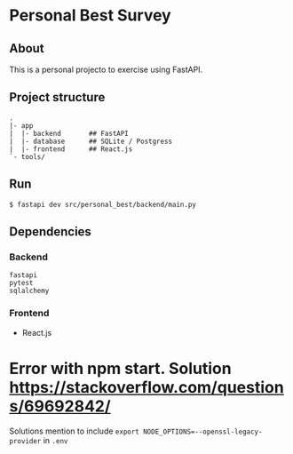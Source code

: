 # Personal Best Survey
## About
This is a personal projecto to exercise using FastAPI. 

## Project structure
```
.
|- app
|  |- backend       ## FastAPI
|  |- database      ## SQLite / Postgress
|  |- frontend      ## React.js
`- tools/
```

## Run
```
$ fastapi dev src/personal_best/backend/main.py
```


## Dependencies
### Backend
```
fastapi
pytest
sqlalchemy
```
### Frontend
* React.js

# Error with npm start. Solution https://stackoverflow.com/questions/69692842/
Solutions mention to include `export NODE_OPTIONS=--openssl-legacy-provider` in `.env`